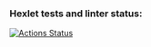### Hexlet tests and linter status:
[![Actions Status](https://github.com/MordecaiDude/data-analytics-project-92/workflows/hexlet-check/badge.svg)](https://github.com/MordecaiDude/data-analytics-project-92/actions)